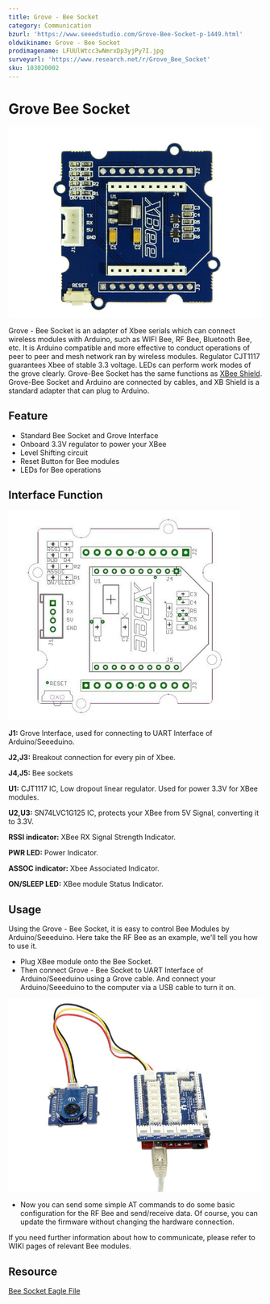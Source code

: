 ```yaml
---
title: Grove - Bee Socket
category: Communication
bzurl: 'https://www.seeedstudio.com/Grove-Bee-Socket-p-1449.html'
oldwikiname: Grove - Bee Socket
prodimagename: LFUUlWtcc3wNmrxDp3yjPy7I.jpg
surveyurl: 'https://www.research.net/r/Grove_Bee_Socket'
sku: 103020002
---
```


# Grove Bee Socket

![](https://github.com/SeeedDocument/Grove-Bee_Socket/raw/master/img/Bee_Socket_01.jpg)

Grove - Bee Socket is an adapter of Xbee serials which can connect wireless modules with Arduino, such as WIFI Bee, RF Bee, Bluetooth Bee, etc. It is Arduino compatible and more effective to conduct operations of peer to peer and mesh network ran by wireless modules. Regulator CJT1117 guarantees Xbee of stable 3.3 voltage. LEDs can perform work modes of the grove clearly. Grove-Bee Socket has the same functions as [XBee Shield](/XBee_Shield_V2.0). Grove-Bee Socket and Arduino are connected by cables, and XB Shield is a standard adapter that can plug to Arduino.

## Feature

* Standard Bee Socket and Grove Interface
* Onboard 3.3V regulator to power your XBee
* Level Shifting circuit
* Reset Button for Bee modules
* LEDs for Bee operations

## Interface Function

![](https://github.com/SeeedDocument/Grove-Bee_Socket/raw/master/img/Bee_Socket_Interface.jpg)

**J1:** Grove Interface, used for connecting to UART Interface of Arduino/Seeeduino.

**J2,J3:** Breakout connection for every pin of Xbee.

**J4,J5:** Bee sockets

**U1:** CJT1117 IC, Low dropout linear regulator. Used for power 3.3V for XBee modules.

**U2,U3:** SN74LVC1G125 IC, protects your XBee from 5V Signal, converting it to 3.3V.

**RSSI indicator:** XBee RX Signal Strength Indicator.

**PWR LED:** Power Indicator.

**ASSOC indicator:** Xbee Associated Indicator.

**ON/SLEEP LED:** XBee module Status Indicator.

## Usage

Using the Grove - Bee Socket, it is easy to control Bee Modules by Arduino/Seeeduino. Here take the RF Bee as an example, we'll tell you how to use it.

* Plug XBee module onto the Bee Socket.
* Then connect Grove - Bee Socket to UART Interface of Arduino/Seeeduino using a Grove cable. And connect your Arduino/Seeeduino to the computer via a USB cable to turn it on.

![](https://github.com/SeeedDocument/Grove-Bee_Socket/raw/master/img/Grove-Bee_Socket.jpg)

* Now you can send some simple AT commands to do some basic configuration for the RF Bee and send/receive data. Of course, you can update the firmware without changing the hardware connection.

If you need further information about how to communicate, please refer to WIKI pages of relevant Bee modules.

## Resource

[Bee Socket Eagle File](https://github.com/SeeedDocument/Grove-Bee_Socket/raw/master/res/Bee_Socket_Eagle_File.zip)

